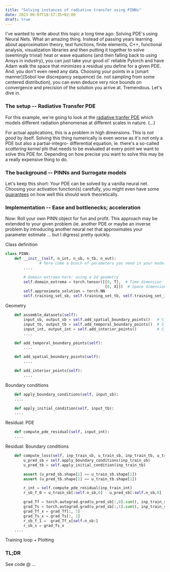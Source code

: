 ```yaml
---
title: "Solving instances of radiative transfer using PINNs"
date: 2023-06-07T18:57:35+02:00
draft: true
---
```



I've wanted to write about this topic a long time ago: Solving PDE's using Neural Nets.
What an amazing thing. Instead of passing years learning about approximation 
theory, test functions, finite elements, C++, functional analysis, visualization libraries and then putting it
together to solve (seemingly trivial) heat or wave equations (and then falling back to using Ansys in industry), you can just take
your good ol' reliable Pytorch and have Adam walk the space that minimizes a residual you
define for a given PDE. And: you don't even need any data. Choosing your points in a
[smart manner](Sobol low discrepancy sequence) (ie. not sampling from some centered distribution), you can even deduce
very nice bounds on convergence and precision of the solution you arrive at. Tremendous.
Let's dive in.


### The setup -- Radiative Transfer PDE
<!---
At the heart of the problem lies the following PDE

$\frac{1}{c} u_{t} + \omega \dot \nabla_{x} u + ku
= + \sigma \left(u - \frac{1}{s_{d}} \int_{\Lambda} \int{S} \Phi \left ( 
  \omega, \omega', \nu, \nu' \right) d\omega' d\nu' \right) = f $

Where u takes values from $\mathbb{R}^{d}$, $\Lambda$ is a real interval defining
chromaticity, $S = \mathbb{S}^{d-1}$ and $f$ is some source term.
--->
For this example, we're going to look at the [radiative tranfer PDE](wiki) which models
different radiation phenomenae at different scales in nature. (...)

For actual applications, this is a problem in high dimensions. This is _not good_ by itself.
Solving this thing numerically is even worse as it's not only a PDE but also a partial-integro-
differential equation, ie. there's a so-called _scattering kernel_ phi that needs to be evaluated
at every point we want to solve this PDE for.  Depending on how precise you want to solve this may be
a really expensive thing to do.


 


### The background -- PINNs and Surrogate models
Let's keep this short: Your PDE can be solved by a vanilla neural net. Choosing your activation
function(s) carefully, you might even have some [guarantees](...) on how well this should work theoretically.

### Implementation -- Ease and bottlenecks; acceleration
Now: Roll your own PINN object for fun and profit. This approach may be extended to your given problem
(ie. another PDE or maybe an inverse problem by introducing another neural net that approximates your
parameter estimate ... but I digress) pretty quickly.

Class definition
```python
class PINN:
    def __init__(self, n_int, n_sb, n_tb, n_out):
               # here come a bunch of parameters you need in your model
        ....

        # domain extrama here: using a 2d geometry
        self.domain_extrema = torch.tensor([[0, T],  # Time dimension
                                            [0, X]])  # Space dimension
        self.approximate_solution = torch.NN 
        self.training_set_sb, self.training_set_tb, self.training_set_int = self.assemble_datasets()
```

Geometry
```python
    def assemble_datasets(self):
        input_sb, output_sb = self.add_spatial_boundary_points()   # S_sb
        input_tb, output_tb = self.add_temporal_boundary_points()  # S_tb
        input_int, output_int = self.add_interior_points()         # S_int
        ....

    def add_temporal_boundary_points(self):
        ....

    def add_spatial_boundary_points(self):
        ....

    def add_interior_points(self):
        ....
```

Boundary conditions
```python
    def apply_boundary_conditions(self, input_sb):
    ....

    def apply_initial_condition(self, input_tb):
    ....
```

Residual: PDE
```python
    def compute_pde_residual(self, input_int):
    ....
```

Residual: Boundary conditions
```python
    def compute_loss(self, inp_train_sb, u_train_sb, inp_train_tb, u_train_tb, inp_train_int, verbose=True):
        u_pred_sb = self.apply_boundary_conditions(inp_train_sb)
        u_pred_tb = self.apply_initial_condition(inp_train_tb)

        assert (u_pred_sb.shape[1] == u_train_sb.shape[1])
        assert (u_pred_tb.shape[1] == u_train_tb.shape[1])

        r_int = self.compute_pde_residual(inp_train_int)
        r_sb_f_0 = u_train_sb[:self.n_sb,0] - u_pred_sb[:self.n_sb,0]

        grad_Tf = torch.autograd.grad(u_pred_sb[:,0].sum(), inp_train_sb, create_graph=True)[0]
        grad_Ts = torch.autograd.grad(u_pred_sb[:,1].sum(), inp_train_sb, create_graph=True)[0]
        grad_Tf_x = grad_Tf[:, 1]
        grad_Ts_x = grad_Ts[:, 1]
        r_sb_f_1 =  grad_Tf_x[self.n_sb:]
        r_sb_s = grad_Ts_x
    ....
```

Training loop + Plotting

### TL;DR
See code @ ...

